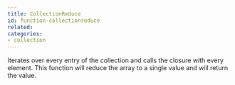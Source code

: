 ```yaml
---
title: CollectionReduce
id: function-collectionreduce
related:
categories:
- collection
---
```


Iterates over every entry of the collection and calls the closure with every element.
This function will reduce the array to a single value and will return the value.
